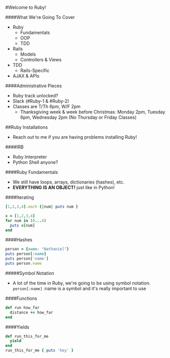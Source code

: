 #Welcome to Ruby!

####What We're Going To Cover
- Ruby
  - Fundamentals
  - OOP
  - TDD
- Rails
  - Models
  - Controllers & Views
- TDD
  - Rails-Specific
- AJAX & APIs

####Administrative Pieces
- Ruby track unlocked?
- Slack (#Ruby-1 & #Ruby-2)
- Classes are T/Th 6pm, W/F 2pm
  - Thanksgiving week & week before Christmas: Monday 2pm, Tuesday 6pm, Wednesday 2pm (No Thursday or Friday Classes)

##Ruby Installations
- Reach out to me if you are having problems installing Ruby!

####IRB
- Ruby Interpreter
- Python Shell anyone?

####Ruby Fundamentals
- We still have loops, arrays, dictionaries (hashes), etc.
- <b>EVERYTHING IS AN OBJECT!</b> just like in Python!

####Iterating
```ruby
[1,2,3,4].each {|num| puts num }
```

```ruby
x = [1,2,3,4]
for num in (0...4)
  puts x[num]
end
```

####Hashes
```ruby
person = {name: "Nathaniel"}
puts person[:name]
puts person['name']
puts person.name
```
#####Symbol Notation
- A lot of the time in Ruby, we're going to be using symbol notation.
`person[:name]` :name is a symbol and it's really important to use

####Functions
```ruby
def run how_far
  distance += how_far
end
```

####Yields
```ruby
def run_this_for_me
  yield
end
run_this_for_me { puts 'hey' }
```
